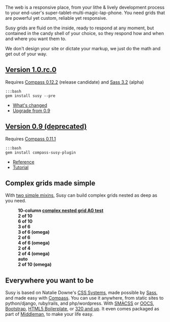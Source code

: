 The web is a responsive place, 
from your lithe & lively development process 
to your end-user's super-tablet-multi-magic-lap-phone. 
You need grids that are powerful yet custom, 
reliable yet responsive.

Susy grids are fluid on the inside, 
ready to respond at any moment, 
but contained in the candy shell of your choice, 
so they respond how and when and where you want them to.

We don't design your site or dictate your markup,
we just do the math and get out of your way.

## [Version 1.0.rc.0](https://rubygems.org/gems/susy)
Requires [Compass 0.12.2][compass gem] (release candidate)
and [Sass 3.2][sass gem] (alpha)

    :::bash
    gem install susy --pre

- [What's changed](https://github.com/ericam/susy/blob/master/CHANGELOG.mkdn)
- [Upgrade from 0.9](https://github.com/ericam/susy/blob/master/CHANGELOG.mkdn#v10alpha0-may-7-2012)

## [Version 0.9 (deprecated)](https://rubygems.org/gems/compass-susy-plugin)

Requires [Compass 0.11.1][compass gem]
    
    :::bash
    gem install compass-susy-plugin
- [Reference](https://github.com/ericam/susy/blob/d5b2c7e3f2505a1063977d474379380c695da8f8/docs/tutorial.rst#building-a-grid-with-susy)
- [Tutorial](https://github.com/ericam/susy/blob/d5b2c7e3f2505a1063977d474379380c695da8f8/docs/tutorial.rst)

[compass gem]: https://rubygems.org/gems/compass
[sass gem]: https://rubygems.org/gems/sass

## Complex grids made simple

With [two simple mixins](http://localhost:8000/guides/reference/#ref-basic-mixins), 
Susy can build complex grids nested as deep as you need.

<!-- 
  START DEMO.
  This is ugly markup, but you can do better.
-->
<figure class="ag-test">
  <figcaption>
    <b>10-column <a href="http://oocss.org/grids_docs.html">complex nested grid AG test</a></b>
  </figcaption>
  <div class="ag1"><b>2 of 10</b></div>
  <div class="ag2">
    <b>6 of 10</b>
    <div class="ag3"><b>3 of 6</b></div>
    <div class="ag4"><b>3 of 6 (omega)</b></div>
    <div class="ag5"><b>2 of 6</b></div>
    <div class="ag6">
      <b>4 of 6 (omega)</b>
      <div class="ag7"><b>2 of 4</b></div>
      <div class="ag8"><b>2 of 4 (omega)</b></div>
      <div class="ag9"><b>auto</b></div>
    </div>
  </div>
  <div class="ag10"><b>2 of 10 (omega)</b></div>
</figure>

<!-- END DEMO -->

## Everywhere you want to be

Susy is based on Natalie Downe's [CSS Systems][sys], 
made possible by [Sass][sass], and made easy with [Compass][compass]. 
You can use it anywhere,
from static sites to python/django, ruby/rails, and php/wordpress. 
With [SMACSS][smacss] or [OOCS][oocss], [Bootstrap][bs], 
[HTML5 Boilerplate][html5bp], or [320 and up][320]. 
It even comes packaged as part of [Middleman][mm], to make your life easy.

[sys]: http://www.slideshare.net/nataliedowne/css-systems-presentation
[sass]: http://www.sass-lang.com/
[compass]: http://www.compass-style.org/
[smacss]: http://www.smacss.com/
[oocss]: http://www.oocss.org/
[bs]: http://twitter.github.com/bootstrap/
[html5bp]: http://www.html5boilerplate.com/
[320]: http://stuffandnonsense.co.uk/projects/320andup/
[mm]: http://www.middlemanapp.com/